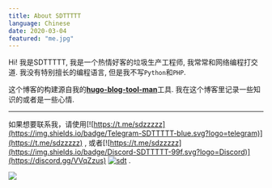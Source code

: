 ```yaml
---
title: About SDTTTTT
language: Chinese
date: 2020-03-04
featured: "me.jpg"
---
```


Hi! 我是SDTTTTT, 我是一个热情好客的垃圾生产工程师, 我常常和网络编程打交道.
我没有特别擅长的编程语言, 但是我不写`Python`和`PHP`.

这个博客的构建源自我的[**hugo-blog-tool-man**](https://github.com/sdttttt/hugo-blog-tool-man)工具.
我在这个博客里记录一些知识的或者是一些心情.

---

如果想要联系我，请使用[![https://t.me/sdzzzzz](https://img.shields.io/badge/Telegram-SDTTTTT-blue.svg?logo=telegram)](https://t.me/sdzzzzz)
, 或者[![https://t.me/sdzzzzz](https://img.shields.io/badge/Discord-SDTTTTT-99f.svg?logo=Discord)](https://discord.gg/VVqZzus)
[![sdt](https://img.shields.io/badge/bilibili-SDTTTTT-red?logo=niconico)](https://space.bilibili.com/27781539)
.

![](https://imgsa.baidu.com/forum/w%3D580/sign=a3bf12530e4f78f0800b9afb49310a83/cbeaabdcd100baa19543cbbc4a10b912c9fc2ea5.jpg")

